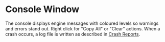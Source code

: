 # Console Window

The console displays engine messages with coloured levels so warnings and
errors stand out. Right click for "Copy All" or "Clear" actions. When a
crash occurs, a log file is written as described in [Crash Reports](crash_reports.md).
